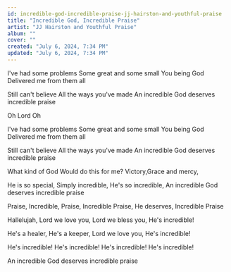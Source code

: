 ```yaml
---
id: incredible-god-incredible-praise-jj-hairston-and-youthful-praise
title: "Incredible God, Incredible Praise"
artist: "JJ Hairston and Youthful Praise"
album: ""
cover: ""
created: "July 6, 2024, 7:34 PM"
updated: "July 6, 2024, 7:34 PM"
---
```


I've had some problems
Some great and some small
You being God
Delivered me from them all

Still can't believe
All the ways you've made
An incredible God deserves incredible praise

Oh Lord Oh

I've had some problems
Some great and some small
You being God
Delivered me from them all

Still can't believe
All the ways you've made
An incredible God deserves incredible praise

What kind of God
Would do this for me?
Victory,Grace and mercy,

He is so special,
Simply incredible,
He's so incredible,
An incredible God deserves incredible praise

Praise, Incredible,
Praise, Incredible
Praise, He deserves,
Incredible Praise

Hallelujah,
Lord we love you,
Lord we bless you,
He's incredible!

He's a healer,
He's a keeper,
Lord we love you,
He's incredible!

He's incredible!
He's incredible!
He's incredible!
He's incredible!

An incredible God deserves incredible praise